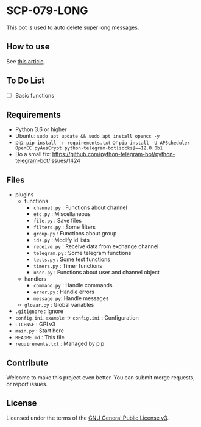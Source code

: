 # SCP-079-LONG

This bot is used to auto delete super long messages.

## How to use

See [this article](https://scp-079.org/long/).

## To Do List

- [ ] Basic functions

## Requirements

- Python 3.6 or higher
- Ubuntu: `sudo apt update && sudo apt install opencc -y`
- pip: `pip install -r requirements.txt` or `pip install -U APScheduler OpenCC pyAesCrypt python-telegram-bot[socks]==12.0.0b1`
- Do a small fix: https://github.com/python-telegram-bot/python-telegram-bot/issues/1424

## Files

- plugins
    - functions
        - `channel.py` : Functions about channel
        - `etc.py` : Miscellaneous
        - `file.py` : Save files
        - `filters.py` : Some filters
        - `group.py` : Functions about group
        - `ids.py` : Modify id lists
        - `receive.py` : Receive data from exchange channel
        - `telegram.py` : Some telegram functions
        - `tests.py` : Some test functions
        - `timers.py` : Timer functions
        - `user.py` : Functions about user and channel object
    - handlers
        - `command.py` : Handle commands
        - `error.py` : Handle errors
        - `message.py`: Handle messages
    - `glovar.py` : Global variables
- `.gitignore` : Ignore
- `config.ini.example` -> `config.ini` : Configuration
- `LICENSE` : GPLv3
- `main.py` : Start here
- `README.md` : This file
- `requirements.txt` : Managed by pip

## Contribute

Welcome to make this project even better. You can submit merge requests, or report issues.

## License

Licensed under the terms of the [GNU General Public License v3](LICENSE).
